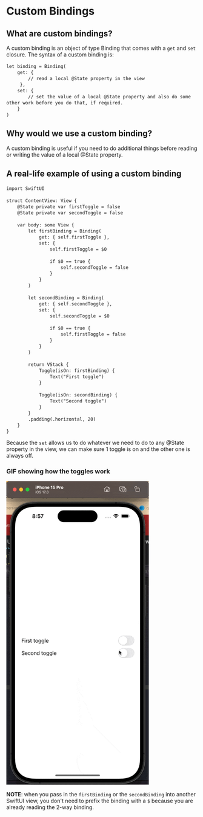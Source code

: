 #  Custom Bindings

## What are custom bindings?
A custom binding is an object of type Binding that comes with a `get` and `set` closure.  The syntax of a custom binding is:

```
let binding = Binding(
	get: { 
		// read a local @State property in the view 
	 },
	set: { 
		// set the value of a local @State property and also do some other work before you do that, if required. 
	}
)
```

## Why would we use a custom binding?
A custom binding is useful if you need to do additional things before reading or writing the value of a local @State property.

## A real-life example of using a custom binding

```
import SwiftUI

struct ContentView: View {
    @State private var firstToggle = false
    @State private var secondToggle = false

    var body: some View {
        let firstBinding = Binding(
            get: { self.firstToggle },
            set: {
                self.firstToggle = $0

                if $0 == true {
                    self.secondToggle = false
                }
            }
        )

        let secondBinding = Binding(
            get: { self.secondToggle },
            set: {
                self.secondToggle = $0

                if $0 == true {
                    self.firstToggle = false
                }
            }
        )

        return VStack {
            Toggle(isOn: firstBinding) {
                Text("First toggle")
            }

            Toggle(isOn: secondBinding) {
                Text("Second toggle")
            }
        }
		.padding(.horizontal, 20)
    }
}

```

Because the `set` allows us to do whatever we need to do to any @State property in the view, we can make sure 1 toggle is on and the other one is always off.

### GIF showing how the toggles work
![](https://github.com/jdhindsa/SwiftUIBootcamp/blob/main/SwiftUIBootcamp/Documentation/CustomBindingExample.gif)

**NOTE**: when you pass in the `firstBinding` or the `secondBinding` into another SwiftUI view, you don't need to prefix the binding with a `$` because you are already reading the 2-way binding.

